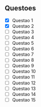 ## Questoes

-[x] Questao 1
-[x] Questao 2
-[ ] Questao 3
-[ ] Questao 4
-[ ] Questao 5
-[ ] Questao 6
-[ ] Questao 7
-[ ] Questao 8
-[ ] Questao 9
-[ ] Questao 10
-[ ] Questao 11
-[ ] Questao 12
-[ ] Questao 13
-[ ] Questao 14
-[ ] Questao 15
